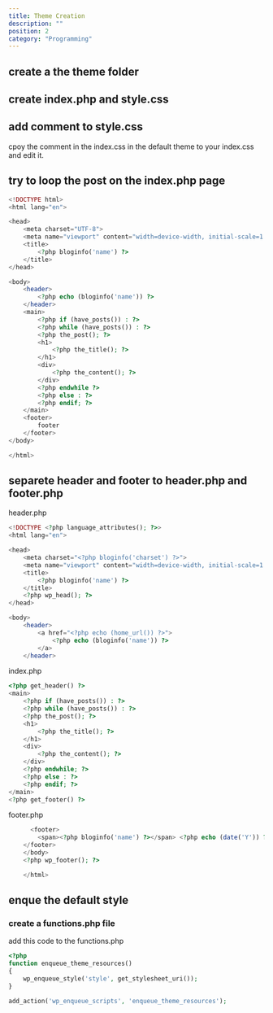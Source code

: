 ```yaml
---
title: Theme Creation
description: ""
position: 2
category: "Programming"
---
```


## create a the theme folder
## create index.php and style.css
## add comment to style.css
cpoy the comment in the index.css in the default theme to your index.css and edit it.
## try to loop the post on the index.php page
``` php
<!DOCTYPE html>
<html lang="en">

<head>
    <meta charset="UTF-8">
    <meta name="viewport" content="width=device-width, initial-scale=1.0">
    <title>
        <?php bloginfo('name') ?>
    </title>
</head>

<body>
    <header>
        <?php echo (bloginfo('name')) ?>
    </header>
    <main>
        <?php if (have_posts()) : ?>
        <?php while (have_posts()) : ?>
        <?php the_post(); ?>
        <h1>
            <?php the_title(); ?>
        </h1>
        <div>
            <?php the_content(); ?>
        </div>
        <?php endwhile ?>
        <?php else : ?>
        <?php endif; ?>
    </main>
    <footer>
        footer
    </footer>
</body>

</html>
```
## separete header and footer to header.php and footer.php
header.php
```php
<!DOCTYPE <?php language_attributes(); ?>>
<html lang="en">

<head>
    <meta charset="<?php bloginfo('charset') ?>">
    <meta name="viewport" content="width=device-width, initial-scale=1.0">
    <title>
        <?php bloginfo('name') ?>
    </title>
    <?php wp_head(); ?>
</head>

<body>
    <header>
        <a href="<?php echo (home_url()) ?>">
            <?php echo (bloginfo('name')) ?>
        </a>
    </header>
```
index.php
```php
<?php get_header() ?>
<main>
    <?php if (have_posts()) : ?>
    <?php while (have_posts()) : ?>
    <?php the_post(); ?>
    <h1>
        <?php the_title(); ?>
    </h1>
    <div>
        <?php the_content(); ?>
    </div>
    <?php endwhile; ?>
    <?php else : ?>
    <?php endif; ?>
</main>
<?php get_footer() ?>
```
footer.php
```php
      <footer>
        <span><?php bloginfo('name') ?></span> <?php echo (date('Y')) ?>
    </footer>
    </body>
    <?php wp_footer(); ?>

    </html>
```
## enque the default style
### create a functions.php file
add this code to the functions.php
```php
<?php
function enqueue_theme_resources()
{
    wp_enqueue_style('style', get_stylesheet_uri());
}

add_action('wp_enqueue_scripts', 'enqueue_theme_resources');
```
